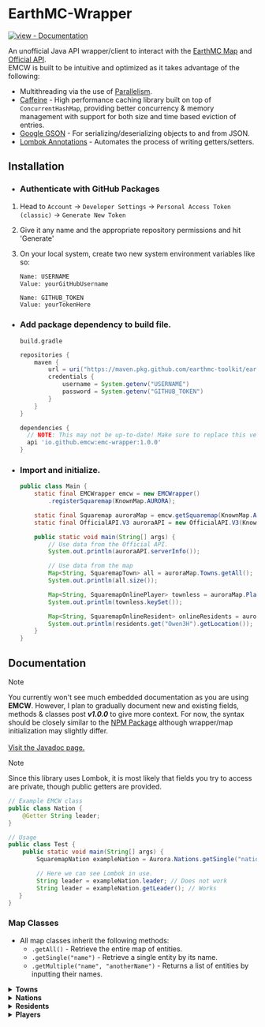 # EarthMC-Wrapper
[![view - Documentation](https://img.shields.io/badge/view-Documentation-blue?style=for-the-badge)](https://earthmc-toolkit.github.io/EarthMC-Wrapper/ "Go to project documentation")

An unofficial Java API wrapper/client to interact with the [EarthMC Map](https://earthmc.net/map/aurora/) and [Official API](https://earthmc.net/docs/api).\
EMCW is built to be intuitive and optimized as it takes advantage of the following:
- Multithreading via the use of [Parallelism](https://docs.oracle.com/javase/tutorial/collections/streams/parallelism.html).
- [Caffeine](https://github.com/ben-manes/caffeine) - High performance caching library built on top of `ConcurrentHashMap`, providing better concurrency & memory management with support for both size and time based eviction of entries.
- [Google GSON](https://github.com/google/gson) - For serializing/deserializing objects to and from JSON.
- [Lombok Annotations](https://github.com/projectlombok/lombok) - Automates the process of writing getters/setters.
  
## Installation
- ### Authenticate with GitHub Packages
1. Head to `Account` -> `Developer Settings` -> `Personal Access Token (classic)` -> `Generate New Token`
2. Give it any name and the appropriate repository permissions and hit 'Generate'
3. On your local system, create two new system environment variables like so:
    ```txt
    Name: USERNAME
    Value: yourGitHubUsername
    ```
   
    ```
    Name: GITHUB_TOKEN
    Value: yourTokenHere
    ```

- ### Add package dependency to build file.
  
    `build.gradle`
    ```gradle
    repositories {
        maven {
            url = uri("https://maven.pkg.github.com/earthmc-toolkit/earthmc-wrapper")
            credentials {
                username = System.getenv("USERNAME")
                password = System.getenv("GITHUB_TOKEN")
            }
        }
    }

    dependencies {
      // NOTE: This may not be up-to-date! Make sure to replace this version with the latest.
      api 'io.github.emcw:emc-wrapper:1.0.0'
    }
    ```

- ### Import and initialize.
    ```java
    public class Main {
        static final EMCWrapper emcw = new EMCWrapper()
            .registerSquaremap(KnownMap.AURORA);

        static final Squaremap auroraMap = emcw.getSquaremap(KnownMap.AURORA);
        static final OfficialAPI.V3 auroraAPI = new OfficialAPI.V3(KnownMap.AURORA);
    
        public static void main(String[] args) {
            // Use data from the Official API.
            System.out.println(auroraAPI.serverInfo());

            // Use data from the map
            Map<String, SquaremapTown> all = auroraMap.Towns.getAll();
            System.out.println(all.size());

            Map<String, SquaremapOnlinePlayer> townless = auroraMap.Players.getByResidency(false);
            System.out.println(townless.keySet());

            Map<String, SquaremapOnlineResident> onlineResidents = auroraMap.Residents.getOnline();
            System.out.println(residents.get("Owen3H").getLocation());
        }
    }
    ```
  
## Documentation
> [!NOTE]
> You currently won't see much embedded documentation as you are using **EMCW**. However, I plan to gradually document new and existing fields, methods & classes post ***v1.0.0*** to give more context.
> For now, the syntax should be closely similar to the [NPM Package](https://www.npmjs.com/package/earthmc) although wrapper/map initialization may slightly differ.
<br><br>
> [Visit the Javadoc page.](https://earthmc-toolkit.github.io/EarthMC-Wrapper/index-all.html)

> [!NOTE]
> Since this library uses Lombok, it is most likely that fields you try to access are private, though public getters are provided.
> ```java
> // Example EMCW class
> public class Nation {
>     @Getter String leader;
> }
> 
> // Usage
> public class Test {
>     public static void main(String[] args) {
>         SquaremapNation exampleNation = Aurora.Nations.getSingle("nationName");
>
>         // Here we can see Lombok in use.
>         String leader = exampleNation.leader; // Does not work
>         String leader = exampleNation.getLeader(); // Works
>    }
> }
> ```
</p>

### Map Classes
- All map classes inherit the following methods:
  - `.getAll()` - Retrieve the entire map of entities.
  - `.getSingle("name")` - Retrieve a single entity by its name.
  - `.getMultiple("name", "anotherName")` - Returns a list of entities by inputting their names.

<details>
  <summary><b>Towns</b></summary>
</details>

<details>
  <summary><b>Nations</b></summary>
</details>

<details>
  <summary><b>Residents</b></summary>
</details>

<details>
  <summary><b>Players</b></summary>
</details>
